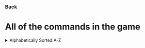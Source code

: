 ### [Back](README.md)
# All of the commands in the game

<details>

<summary>Alphabetically Sorted A-Z</summary>
[/documentation](Commands/docs.md)

[/effect](Commands/effect.md)

[/give](Commands/give.md)

[/popup](Commands/popup.md)

[/testing](Commands/example.md)

</details>
